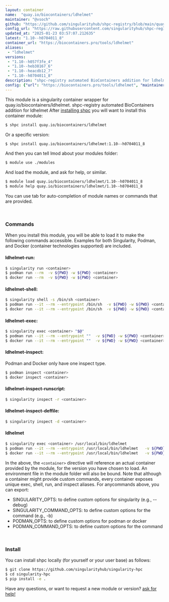 ```yaml
---
layout: container
name:  "quay.io/biocontainers/ldhelmet"
maintainer: "@vsoch"
github: "https://github.com/singularityhub/shpc-registry/blob/main/quay.io/biocontainers/ldhelmet/container.yaml"
config_url: "https://raw.githubusercontent.com/singularityhub/shpc-registry/main/quay.io/biocontainers/ldhelmet/container.yaml"
updated_at: "2025-01-23 03:57:07.212635"
latest: "1.10--h0704011_8"
container_url: "https://biocontainers.pro/tools/ldhelmet"
aliases:
 - "ldhelmet"
versions:
 - "1.10--h057f3fe_4"
 - "1.10--heb38167_6"
 - "1.10--heacdb12_7"
 - "1.10--h0704011_8"
description: "shpc-registry automated BioContainers addition for ldhelmet"
config: {"url": "https://biocontainers.pro/tools/ldhelmet", "maintainer": "@vsoch", "description": "shpc-registry automated BioContainers addition for ldhelmet", "latest": {"1.10--h0704011_8": "sha256:049b4ab00fc508263f0f52c55b2543e31c5b6f6299b1ac32b1106c5fc25af5f4"}, "tags": {"1.10--h057f3fe_4": "sha256:8f72a7b2974aa2501d080b49c523ccde29785004a24d60566f96654255c853f7", "1.10--heb38167_6": "sha256:4d61e2c6d1d2debf5daf3f2e19c9885d517681acc7a6771564a9def21d610633", "1.10--heacdb12_7": "sha256:858b3063e8373293be271049cb43661618e0b289b9afd8f39e5a3de487196c99", "1.10--h0704011_8": "sha256:049b4ab00fc508263f0f52c55b2543e31c5b6f6299b1ac32b1106c5fc25af5f4"}, "docker": "quay.io/biocontainers/ldhelmet", "aliases": {"ldhelmet": "/usr/local/bin/ldhelmet"}}
---
```


This module is a singularity container wrapper for quay.io/biocontainers/ldhelmet.
shpc-registry automated BioContainers addition for ldhelmet
After [installing shpc](#install) you will want to install this container module:


```bash
$ shpc install quay.io/biocontainers/ldhelmet
```

Or a specific version:

```bash
$ shpc install quay.io/biocontainers/ldhelmet:1.10--h0704011_8
```

And then you can tell lmod about your modules folder:

```bash
$ module use ./modules
```

And load the module, and ask for help, or similar.

```bash
$ module load quay.io/biocontainers/ldhelmet/1.10--h0704011_8
$ module help quay.io/biocontainers/ldhelmet/1.10--h0704011_8
```

You can use tab for auto-completion of module names or commands that are provided.

<br>

### Commands

When you install this module, you will be able to load it to make the following commands accessible.
Examples for both Singularity, Podman, and Docker (container technologies supported) are included.

#### ldhelmet-run:

```bash
$ singularity run <container>
$ podman run --rm  -v ${PWD} -w ${PWD} <container>
$ docker run --rm  -v ${PWD} -w ${PWD} <container>
```

#### ldhelmet-shell:

```bash
$ singularity shell -s /bin/sh <container>
$ podman run --it --rm --entrypoint /bin/sh  -v ${PWD} -w ${PWD} <container>
$ docker run --it --rm --entrypoint /bin/sh  -v ${PWD} -w ${PWD} <container>
```

#### ldhelmet-exec:

```bash
$ singularity exec <container> "$@"
$ podman run --it --rm --entrypoint ""  -v ${PWD} -w ${PWD} <container> "$@"
$ docker run --it --rm --entrypoint ""  -v ${PWD} -w ${PWD} <container> "$@"
```

#### ldhelmet-inspect:

Podman and Docker only have one inspect type.

```bash
$ podman inspect <container>
$ docker inspect <container>
```

#### ldhelmet-inspect-runscript:

```bash
$ singularity inspect -r <container>
```

#### ldhelmet-inspect-deffile:

```bash
$ singularity inspect -d <container>
```


#### ldhelmet

```bash
$ singularity exec <container> /usr/local/bin/ldhelmet
$ podman run --it --rm --entrypoint /usr/local/bin/ldhelmet   -v ${PWD} -w ${PWD} <container> -c " $@"
$ docker run --it --rm --entrypoint /usr/local/bin/ldhelmet   -v ${PWD} -w ${PWD} <container> -c " $@"
```



In the above, the `<container>` directive will reference an actual container provided
by the module, for the version you have chosen to load. An environment file in the
module folder will also be bound. Note that although a container
might provide custom commands, every container exposes unique exec, shell, run, and
inspect aliases. For anycommands above, you can export:

 - SINGULARITY_OPTS: to define custom options for singularity (e.g., --debug)
 - SINGULARITY_COMMAND_OPTS: to define custom options for the command (e.g., -b)
 - PODMAN_OPTS: to define custom options for podman or docker
 - PODMAN_COMMAND_OPTS: to define custom options for the command

<br>

### Install

You can install shpc locally (for yourself or your user base) as follows:

```bash
$ git clone https://github.com/singularityhub/singularity-hpc
$ cd singularity-hpc
$ pip install -e .
```

Have any questions, or want to request a new module or version? [ask for help!](https://github.com/singularityhub/singularity-hpc/issues)